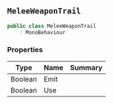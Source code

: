 ## `MeleeWeaponTrail`

```csharp
public class MeleeWeaponTrail
    : MonoBehaviour
```

### Properties

| Type | Name | Summary | 
| --- | --- | --- | 
| Boolean | Emit |  | 
| Boolean | Use |  | 


